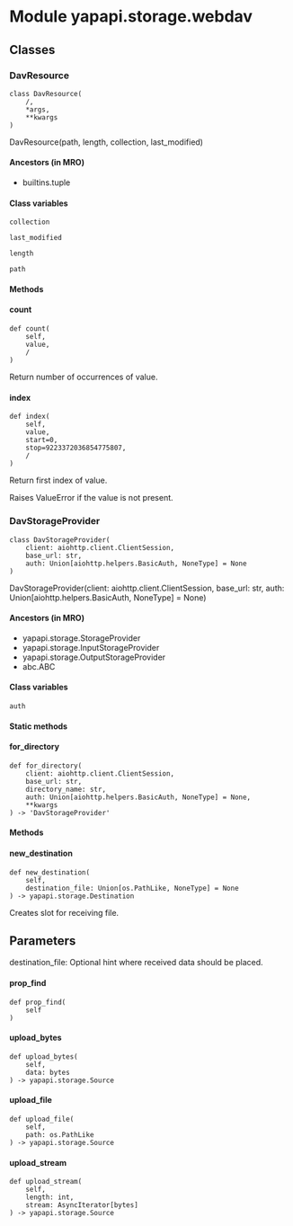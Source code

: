 Module yapapi.storage.webdav
============================

Classes
-------

### DavResource

```python3
class DavResource(
    /,
    *args,
    **kwargs
)
```

DavResource(path, length, collection, last_modified)

#### Ancestors (in MRO)

* builtins.tuple

#### Class variables

```python3
collection
```

```python3
last_modified
```

```python3
length
```

```python3
path
```

#### Methods

    
#### count

```python3
def count(
    self,
    value,
    /
)
```
Return number of occurrences of value.

    
#### index

```python3
def index(
    self,
    value,
    start=0,
    stop=9223372036854775807,
    /
)
```
Return first index of value.

Raises ValueError if the value is not present.

### DavStorageProvider

```python3
class DavStorageProvider(
    client: aiohttp.client.ClientSession,
    base_url: str,
    auth: Union[aiohttp.helpers.BasicAuth, NoneType] = None
)
```

DavStorageProvider(client: aiohttp.client.ClientSession, base_url: str, auth: Union[aiohttp.helpers.BasicAuth, NoneType] = None)

#### Ancestors (in MRO)

* yapapi.storage.StorageProvider
* yapapi.storage.InputStorageProvider
* yapapi.storage.OutputStorageProvider
* abc.ABC

#### Class variables

```python3
auth
```

#### Static methods

    
#### for_directory

```python3
def for_directory(
    client: aiohttp.client.ClientSession,
    base_url: str,
    directory_name: str,
    auth: Union[aiohttp.helpers.BasicAuth, NoneType] = None,
    **kwargs
) -> 'DavStorageProvider'
```

#### Methods

    
#### new_destination

```python3
def new_destination(
    self,
    destination_file: Union[os.PathLike, NoneType] = None
) -> yapapi.storage.Destination
```
Creates slot for receiving file.

Parameters
----------
destination_file:
    Optional hint where received data should be placed.

    
#### prop_find

```python3
def prop_find(
    self
)
```

    
#### upload_bytes

```python3
def upload_bytes(
    self,
    data: bytes
) -> yapapi.storage.Source
```

    
#### upload_file

```python3
def upload_file(
    self,
    path: os.PathLike
) -> yapapi.storage.Source
```

    
#### upload_stream

```python3
def upload_stream(
    self,
    length: int,
    stream: AsyncIterator[bytes]
) -> yapapi.storage.Source
```